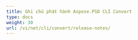 ```yaml
---
title: Ghi chú phát hành Aspose.PSD CLI Convert
type: docs
weight: 30
url: /vi/net/cli/convert/release-notes/
---
```

